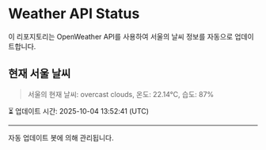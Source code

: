 
# Weather API Status

이 리포지토리는 OpenWeather API를 사용하여 서울의 날씨 정보를 자동으로 업데이트합니다.

## 현재 서울 날씨
> 서울의 현재 날씨: overcast clouds, 온도: 22.14°C, 습도: 87%

⏳ 업데이트 시간: 2025-10-04 13:52:41 (UTC)

---
자동 업데이트 봇에 의해 관리됩니다.
